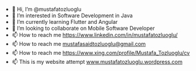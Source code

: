 - 👋 Hi, I’m @mustafatozluoglu
- 👀 I’m interested in Software Development in Java
- 🌱 I’m currently learning Flutter and Angular
- 💞️ I’m looking to collaborate on Mobile Software Developer
- 📫 How to reach me https://www.linkedin.com/in/mustafatozluoglu/
- 📫 How to reach me mustafasaidtozluoglu@gmail.com
- 📫 How to reach me https://www.xing.com/profile/Mustafa_Tozluoglu/cv
- 📫 This is my website attempt www.mustafatozluoglu.wordpress.com

<!---
mustafatozluoglu/mustafatozluoglu is a ✨ special ✨ repository because its `README.md` (this file) appears on your GitHub profile.
You can click the Preview link to take a look at your changes.
--->

